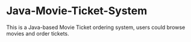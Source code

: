 # Java-Movie-Ticket-System
This is a Java-based Movie Ticket ordering system, users could browse movies and order tickets.
